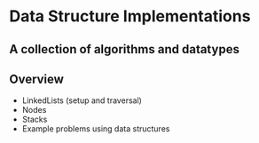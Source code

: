 # Data Structure Implementations

## A collection of algorithms and datatypes

## Overview
* LinkedLists (setup and traversal)
* Nodes
* Stacks
* Example problems using data structures
